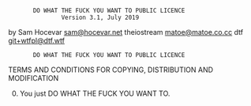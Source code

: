           DO WHAT THE FUCK YOU WANT TO PUBLIC LICENCE
                   Version 3.1, July 2019

  by Sam Hocevar  <sam@hocevar.net>
     theiostream  <matoe@matoe.co.cc>
     dtf          <git+wtfpl@dtf.wtf>

           DO WHAT THE FUCK YOU WANT TO PUBLIC LICENCE
  TERMS AND CONDITIONS FOR COPYING, DISTRIBUTION AND MODIFICATION

  0. You just DO WHAT THE FUCK YOU WANT TO.